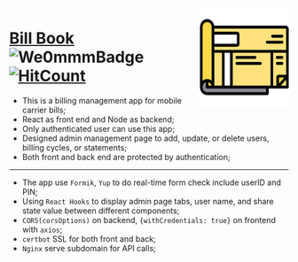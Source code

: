 <img src="./client/public/favicon.ico" align="right" width="160px" height="180px"/>

# [Bill Book](https://www.ith1nk.com/) ![We0mmmBadge](https://img.shields.io/badge/-We0mmm-blue?logo=visual-studio-code) [![HitCount](http://hits.dwyl.com/iTh1nk/billbook-v.svg)](http://hits.dwyl.com/iTh1nk/billbook-v) 


* This is a billing management app for mobile carrier bills;
* React as front end and Node as backend;
* Only authenticated user can use this app;
* Designed admin management page to add, update, or delete users, billing cycles, or statements; 
* Both front and back end are protected by authentication; 
---
* The app use ```Formik```, ```Yup``` to do real-time form check include userID and PIN; 
* Using ```React Hooks``` to display admin page tabs, user name, and share state value between different components;
* ```CORS(corsOptions)``` on backend, ```{withCredentials: true}``` on frontend with ```axios```;
* ```certbot``` SSL for both front and back;
* ```Nginx``` serve subdomain for API calls;